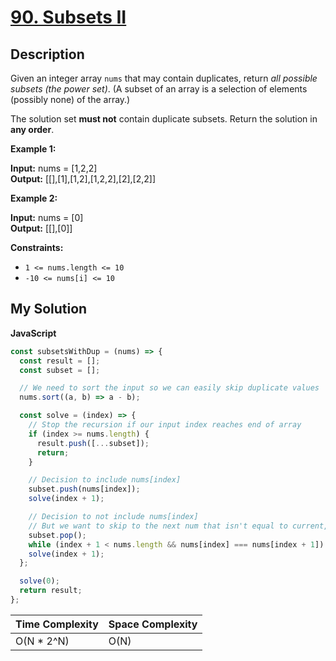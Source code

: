# [90. Subsets II](https://leetcode.com/problems/subsets-ii)

## Description

Given an integer array `nums` that may contain duplicates, return _all possible subsets (the power set)_. (A subset of an array is a selection of elements (possibly none) of the array.)

The solution set **must not** contain duplicate subsets. Return the solution in **any order**.

**Example 1:**

**Input:** nums = \[1,2,2\]  
**Output:** \[\[\],\[1\],\[1,2\],\[1,2,2\],\[2\],\[2,2\]\]

**Example 2:**

**Input:** nums = \[0\]  
**Output:** \[\[\],\[0\]\]

**Constraints:**

- `1 <= nums.length <= 10`
- `-10 <= nums[i] <= 10`

## My Solution

**JavaScript**

```js
const subsetsWithDup = (nums) => {
  const result = [];
  const subset = [];

  // We need to sort the input so we can easily skip duplicate values
  nums.sort((a, b) => a - b);

  const solve = (index) => {
    // Stop the recursion if our input index reaches end of array
    if (index >= nums.length) {
      result.push([...subset]);
      return;
    }

    // Decision to include nums[index]
    subset.push(nums[index]);
    solve(index + 1);

    // Decision to not include nums[index]
    // But we want to skip to the next num that isn't equal to current, so we can exclude it
    subset.pop();
    while (index + 1 < nums.length && nums[index] === nums[index + 1]) ++index;
    solve(index + 1);
  };

  solve(0);
  return result;
};
```

| Time Complexity | Space Complexity |
| --------------- | ---------------- |
| O(N \* 2^N)     | O(N)             |
